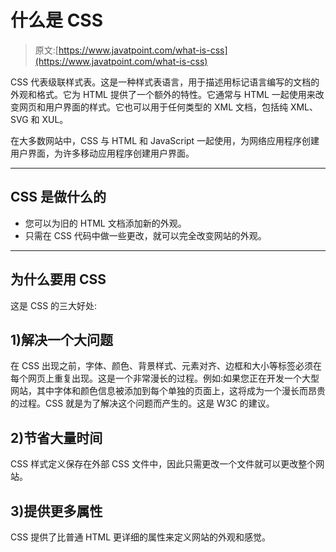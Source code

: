 # 什么是 CSS

> 原文:[https://www.javatpoint.com/what-is-css](https://www.javatpoint.com/what-is-css)

CSS 代表级联样式表。这是一种样式表语言，用于描述用标记语言编写的文档的外观和格式。它为 HTML 提供了一个额外的特性。它通常与 HTML 一起使用来改变网页和用户界面的样式。它也可以用于任何类型的 XML 文档，包括纯 XML、SVG 和 XUL。

在大多数网站中，CSS 与 HTML 和 JavaScript 一起使用，为网络应用程序创建用户界面，为许多移动应用程序创建用户界面。

* * *

## CSS 是做什么的

*   您可以为旧的 HTML 文档添加新的外观。
*   只需在 CSS 代码中做一些更改，就可以完全改变网站的外观。

* * *

## 为什么要用 CSS

这是 CSS 的三大好处:

## 1)解决一个大问题

在 CSS 出现之前，字体、颜色、背景样式、元素对齐、边框和大小等标签必须在每个网页上重复出现。这是一个非常漫长的过程。例如:如果您正在开发一个大型网站，其中字体和颜色信息被添加到每个单独的页面上，这将成为一个漫长而昂贵的过程。CSS 就是为了解决这个问题而产生的。这是 W3C 的建议。

## 2)节省大量时间

CSS 样式定义保存在外部 CSS 文件中，因此只需更改一个文件就可以更改整个网站。

## 3)提供更多属性

CSS 提供了比普通 HTML 更详细的属性来定义网站的外观和感觉。